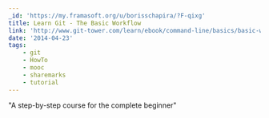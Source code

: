 ```yaml
---
_id: 'https://my.framasoft.org/u/borisschapira/?F-qixg'
title: Learn Git - The Basic Workflow
link: 'http://www.git-tower.com/learn/ebook/command-line/basics/basic-workflow'
date: '2014-04-23'
tags:
    - git
    - HowTo
    - mooc
    - sharemarks
    - tutorial
---
```


<div class="markdown"><p>&quot;A step-by-step course for the complete beginner&quot;
</p></div>
